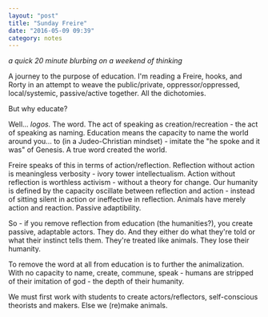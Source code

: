 ```yaml
---
layout: "post"
title: "Sunday Freire"
date: "2016-05-09 09:39"
category: notes
---
```


_a quick 20 minute blurbing on a weekend of thinking_

A journey to the purpose of education. I'm reading a Freire, hooks, and Rorty in an attempt to weave the public/private, oppressor/oppressed, local/systemic, passive/active together. All the dichotomies.

But why educate?

Well... _logos._ The word. The act of speaking as creation/recreation - the act of speaking as naming. Education means the capacity to name the world around you... to (in a Judeo-Christian mindset) - imitate the "he spoke and it was" of Genesis. A true word created the world.

Freire speaks of this in terms of action/reflection. Reflection without action is meaningless verbosity - ivory tower intellectualism. Action without reflection is worthless activism - without a theory for change. Our humanity is defined by the capacity oscillate between reflection and action - instead of sitting silent in action or ineffective in reflection. Animals have merely action and reaction. Passive adaptibility.

So - if you remove reflection from education (the humanities?), you create passive, adaptable actors. They do. And they either do what they're told or what their instinct tells them. They're treated like animals. They lose their humanity.

To remove the word at all from education is to further the animalization. With no capacity to name, create, commune, speak - humans are stripped of their imitation of god - the depth of their humanity.

We must first work with students to create actors/reflectors, self-conscious theorists and makers. Else we (re)make animals.
